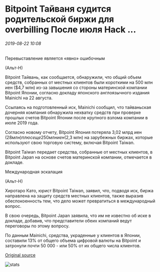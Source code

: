 # Bitpoint Тайваня судится родительской биржи для overbilling После июля Hack ...

###### 2019-08-22 10:08

Перевыставление является «явно» ошибочным

(Альт-Н)

Bitpoint Тайвань, как сообщается, обнаружили, что общий объем средств, собранных от местных клиентов были короткими на 500 млн иен ($4,7 млн) из-за завышения со стороны материнской компании Bitpoint Японии, согласно докладу японского англоязычного издания Mainichi на 22 августа.

Ссылаясь на подготовленный иск, Mainichi сообщил, что тайваньская дочерняя компания обнаружила нехватку средств при проверке прошлых счетов Bitpoint Японии после крупного взлома компании в июле 2019 года.

Согласно новому отчету, Bitpoint Япония потеряла 3,02 млрд иен ($28 млн) плюс еще 250 млн иен ($2,3 млн) на зарубежных биржах, которые используют свою торговую систему, включая Bitpoint Taiwan.

Bitpoint Taiwan передает средства, собранные от местных клиентов, в Bitpoint Japan на основе счетов материнской компании, отмечается в докладе.

Международная эскалация

(Альт-Н)

Хиротаро Като, юрист Bitpoint Taiwan, заявил, что, подводя иск, биржа направлена на защиту средств местных клиентов, также выразив обеспокоенность тем, что дело может превратиться в международный вопрос.

В свою очередь, Bitpoint Japan заявила, что им не известно об иске в докладе, добавив, что представители обеих компаний ведут переговоры по этому вопросу.

По данным Mainichi, средства, украденные у клиентов в Японии, составили 13% от общего объема цифровой валюты на Bitpoint и затронули почти 50 000 - или 50% от их общего числа клиентов.

[Original source](https://cointelegraph.com/news/bitpoint-taiwans-sues-parent-exchange-for-overbilling-after-july-hack)

![stats](https://c.statcounter.com/11760860/0/a89fa40b/1/ "stats")